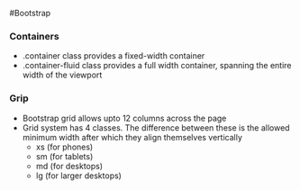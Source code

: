 #Bootstrap

### Containers
- .container class provides a fixed-width container
- .container-fluid class provides a full width container, spanning the entire width of the viewport

### Grip
- Bootstrap grid allows upto 12 columns across the page
- Grid system has 4 classes. The difference between these is the allowed minimum width after which they align themselves vertically
    * xs (for phones)
    * sm (for tablets)
    * md (for desktops)
    * lg (for larger desktops)
